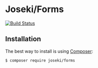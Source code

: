 Joseki/Forms
=======================

[![Build Status](https://travis-ci.org/Joseki/Forms.svg?branch=master)](https://travis-ci.org/Joseki/Forms)

Installation
------------

The best way to install is using  [Composer](http://getcomposer.org/):

```sh
$ composer require joseki/forms
```

